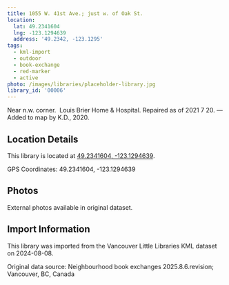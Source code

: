 ```yaml
---
title: 1055 W. 41st Ave.; just w. of Oak St.
location:
  lat: 49.2341604
  lng: -123.1294639
  address: '49.2342, -123.1295'
tags:
  - kml-import
  - outdoor
  - book-exchange
  - red-marker
  - active
photo: /images/libraries/placeholder-library.jpg
library_id: '00006'
---
```

Near n.w. corner.  Louis Brier Home & Hospital.
Repaired as of 2021 7 20.
—Added to map by K.D., 2020.

## Location Details

This library is located at [49.2341604, -123.1294639](https://www.google.com/maps?q=49.2341604,-123.1294639).

GPS Coordinates: 49.2341604, -123.1294639

## Photos

External photos available in original dataset.

## Import Information

This library was imported from the Vancouver Little Libraries KML dataset on 2024-08-08.

Original data source: Neighbourhood book exchanges 2025.8.6.revision; Vancouver, BC, Canada
